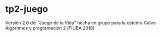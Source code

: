 # tp2-juego
Versión 2.0 del "Juego de la Vida" hecha en grupo para la cátedra Calvo Algoritmos y programación 2 (FIUBA 2018)
